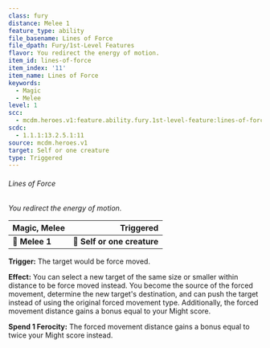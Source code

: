 ```yaml
---
class: fury
distance: Melee 1
feature_type: ability
file_basename: Lines of Force
file_dpath: Fury/1st-Level Features
flavor: You redirect the energy of motion.
item_id: lines-of-force
item_index: '11'
item_name: Lines of Force
keywords:
  - Magic
  - Melee
level: 1
scc:
  - mcdm.heroes.v1:feature.ability.fury.1st-level-feature:lines-of-force
scdc:
  - 1.1.1:13.2.5.1:11
source: mcdm.heroes.v1
target: Self or one creature
type: Triggered
---
```


###### Lines of Force

*You redirect the energy of motion.*

| **Magic, Melee** |               **Triggered** |
| ---------------- | --------------------------: |
| **📏 Melee 1**   | **🎯 Self or one creature** |

**Trigger:** The target would be force moved.

**Effect:** You can select a new target of the same size or smaller within distance to be force moved instead. You become the source of the forced movement, determine the new target's destination, and can push the target instead of using the original forced movement type. Additionally, the forced movement distance gains a bonus equal to your Might score.

**Spend 1 Ferocity:** The forced movement distance gains a bonus equal to twice your Might score instead.
